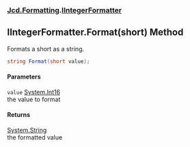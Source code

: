 ### [Jcd.Formatting](Jcd_Formatting.md 'Jcd.Formatting').[IIntegerFormatter](Jcd_Formatting_IIntegerFormatter.md 'Jcd.Formatting.IIntegerFormatter')
## IIntegerFormatter.Format(short) Method
Formats a short as a string.  
```csharp
string Format(short value);
```
#### Parameters
<a name='Jcd_Formatting_IIntegerFormatter_Format(short)_value'></a>
`value` [System.Int16](https://docs.microsoft.com/en-us/dotnet/api/System.Int16 'System.Int16')  
the value to format
  
#### Returns
[System.String](https://docs.microsoft.com/en-us/dotnet/api/System.String 'System.String')  
the formatted value

